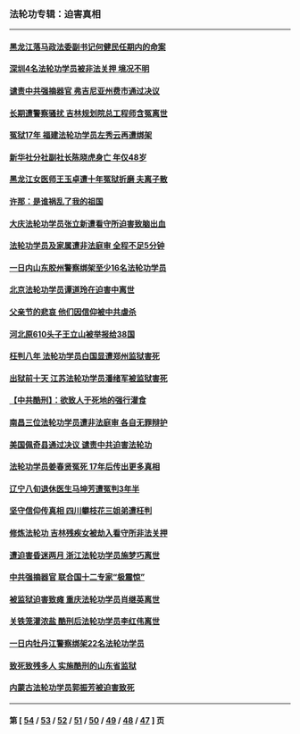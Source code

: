 ### 法轮功专辑：迫害真相
---
#### [黑龙江落马政法委副书记何健民任期内的命案](../../pages/nf4379/n13041837.md) 
#### [深圳4名法轮功学员被非法关押 境况不明](../../pages/nf4379/n13041685.md) 
#### [谴责中共强摘器官 弗吉尼亚州费市通过决议](../../pages/nf4379/n13040108.md) 
#### [长期遭警察骚扰 吉林规划院总工程师含冤离世](../../pages/nf4379/n13039001.md) 
#### [冤狱17年 福建法轮功学员左秀云再遭绑架](../../pages/nf4379/n13039942.md) 
#### [新华社分社副社长陈晓虎身亡 年仅48岁](../../pages/nf4379/n13039675.md) 
#### [黑龙江女医师王玉卓遭十年冤狱折磨 夫离子散](../../pages/nf4379/n13037253.md) 
#### [许那：是谁祸乱了我的祖国](../../pages/nf4379/n13037641.md) 
#### [大庆法轮功学员张立新遭看守所迫害致脑出血](../../pages/nf4379/n13036915.md) 
#### [法轮功学员及家属遭非法庭审 全程不足5分钟](../../pages/nf4379/n13035007.md) 
#### [一日内山东胶州警察绑架至少16名法轮功学员](../../pages/nf4379/n13034634.md) 
#### [北京法轮功学员谭道玲在迫害中离世](../../pages/nf4379/n13033671.md) 
#### [父亲节的悲哀 他们因信仰被中共虐杀](../../pages/nf4379/n13031547.md) 
#### [河北原610头子王立山被举报给38国](../../pages/nf4379/n13033924.md) 
#### [枉判八年 法轮功学员白国显遭郑州监狱害死](../../pages/nf4379/n13033662.md) 
#### [出狱前十天 江苏法轮功学员潘绪军被监狱害死](../../pages/nf4379/n13030988.md) 
#### [【中共酷刑】：欲致人于死地的强行灌食](../../pages/nf4379/n13029575.md) 
#### [南昌三位法轮功学员遭非法庭审 各自无罪辩护](../../pages/nf4379/n13028346.md) 
#### [美国佩奇县通过决议 谴责中共迫害法轮功](../../pages/nf4379/n13027185.md) 
#### [法轮功学员姜春贤冤死 17年后传出更多真相](../../pages/nf4379/n13026531.md) 
#### [辽宁八旬退休医生马坤芳遭冤判3年半](../../pages/nf4379/n13025809.md) 
#### [坚守信仰传真相 四川攀枝花三姐弟遭枉判](../../pages/nf4379/n13021791.md) 
#### [修炼法轮功 吉林残疾女被劫入看守所非法关押](../../pages/nf4379/n13024082.md) 
#### [遭迫害昏迷两月 浙江法轮功学员施梦巧离世](../../pages/nf4379/n13023785.md) 
#### [中共强摘器官 联合国十二专家“极震惊”](../../pages/nf4379/n13024313.md) 
#### [被监狱迫害致瘫 重庆法轮功学员肖继英离世](../../pages/nf4379/n13021610.md) 
#### [关铁笼灌浓盐 酷刑后法轮功学员李红伟离世](../../pages/nf4379/n13020931.md) 
#### [一日内牡丹江警察绑架22名法轮功学员](../../pages/nf4379/n13019320.md) 
#### [致死致残多人 实施酷刑的山东省监狱](../../pages/nf4379/n13015426.md) 
#### [内蒙古法轮功学员郭振芳被迫害致死](../../pages/nf4379/n13018105.md) 

---
#### 第 [ [54](./54.md) / [53](./53.md) / [52](./52.md) / [51](./51.md) / [50](./50.md) / [49](./49.md) / [48](./48.md) / [47](./47.md) ] 页
